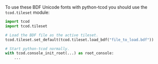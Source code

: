 To use these BDF Unicode fonts with python-tcod you should use the
`tcod.tileset` module:

```python
import tcod
import tcod.tileset

# Load the BDF file as the active tileset.
tcod.tileset.set_default(tcod.tileset.load_bdf("file_to_load.bdf"))

# Start python-tcod normally.
with tcod.console_init_root(...) as root_console:
    ...
```
